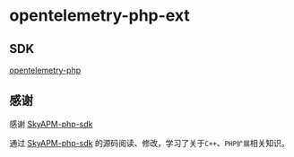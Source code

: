 # opentelemetry-php-ext

## SDK

[opentelemetry-php](https://github.com/kilingzhang/opentelemetry-php)

## 感谢

感谢 [SkyAPM-php-sdk](https://github.com/SkyAPM/SkyAPM-php-sdk)

通过 [SkyAPM-php-sdk](https://github.com/SkyAPM/SkyAPM-php-sdk) 的源码阅读、修改，学习了关于```C++```、```PHP扩展```相关知识。